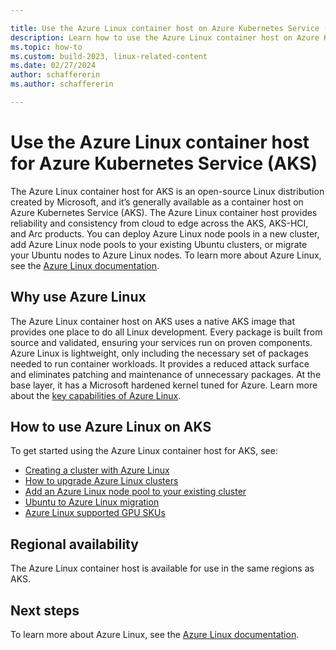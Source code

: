 ```yaml
---

title: Use the Azure Linux container host on Azure Kubernetes Service (AKS)
description: Learn how to use the Azure Linux container host on Azure Kubernetes Service (AKS)
ms.topic: how-to
ms.custom: build-2023, linux-related-content
ms.date: 02/27/2024
author: schaffererin
ms.author: schaffererin

---
```


# Use the Azure Linux container host for Azure Kubernetes Service (AKS)

The Azure Linux container host for AKS is an open-source Linux distribution created by Microsoft, and it’s generally available as a container host on Azure Kubernetes Service (AKS). The Azure Linux container host provides reliability and consistency from cloud to edge across the AKS, AKS-HCI, and Arc products. You can deploy Azure Linux node pools in a new cluster, add Azure Linux node pools to your existing Ubuntu clusters, or migrate your Ubuntu nodes to Azure Linux nodes. To learn more about Azure Linux, see the [Azure Linux documentation][azurelinux-doc].

## Why use Azure Linux

The Azure Linux container host on AKS uses a native AKS image that provides one place to do all Linux development. Every package is built from source and validated, ensuring your services run on proven components. Azure Linux is lightweight, only including the necessary set of packages needed to run container workloads. It provides a reduced attack surface and eliminates patching and maintenance of unnecessary packages. At the base layer, it has a Microsoft hardened kernel tuned for Azure. Learn more about the [key capabilities of Azure Linux][azurelinux-capabilities].

## How to use Azure Linux on AKS

To get started using the Azure Linux container host for AKS, see:

* [Creating a cluster with Azure Linux][azurelinux-cluster-config]
* [How to upgrade Azure Linux clusters](/azure/azure-linux/tutorial-azure-linux-upgrade)
* [Add an Azure Linux node pool to your existing cluster][azurelinux-node-pool]
* [Ubuntu to Azure Linux migration][ubuntu-to-azurelinux]
* [Azure Linux supported GPU SKUs](/azure/azure-linux/intro-azure-linux#azure-linux-container-host-supported-gpu-skus)

## Regional availability

The Azure Linux container host is available for use in the same regions as AKS.

## Next steps

To learn more about Azure Linux, see the [Azure Linux documentation][azurelinuxdocumentation].

<!-- LINKS - Internal -->
[azurelinux-doc]: /azure/azure-linux/intro-azure-linux
[azurelinux-capabilities]: /azure/azure-linux/intro-azure-linux#azure-linux-container-host-key-benefits
[azurelinux-cluster-config]: /azure/azure-linux/quickstart-azure-cli
[azurelinux-node-pool]: create-node-pools.md#add-an-azure-linux-node-pool
[ubuntu-to-azurelinux]: create-node-pools.md#migrate-ubuntu-nodes-to-azure-linux-nodes
[auto-upgrade-aks]: auto-upgrade-cluster.md
[kured]: node-updates-kured.md
[azurelinuxdocumentation]: /azure/azure-linux/intro-azure-linux

